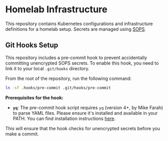 # Homelab Infrastructure

This repository contains Kubernetes configurations and infrastructure definitions for a homelab setup. Secrets are managed using [SOPS](https://github.com/getsops/sops).

## Git Hooks Setup

This repository includes a pre-commit hook to prevent accidentally committing unencrypted SOPS secrets. To enable this hook, you need to link it to your local `.git/hooks` directory.

From the root of the repository, run the following command:

```bash
ln -sf .hooks/pre-commit .git/hooks/pre-commit
```

**Prerequisites for the hook:**

*   **`yq`**: The pre-commit hook script requires `yq` (version 4+, by Mike Farah) to parse YAML files. Please ensure it's installed and available in your PATH. You can find installation instructions [here](https://github.com/mikefarah/yq#install).

This will ensure that the hook checks for unencrypted secrets before you make a commit.
